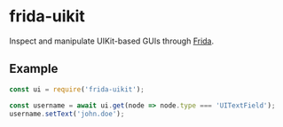 # frida-uikit

Inspect and manipulate UIKit-based GUIs through [Frida](http://frida.re).

## Example

```js
const ui = require('frida-uikit');

const username = await ui.get(node => node.type === 'UITextField');
username.setText('john.doe');
```
